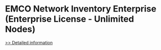 # EMCO Network Inventory Enterprise (Enterprise License - Unlimited Nodes)
[>> Detailed information](https://secure.shareit.com/shareit/product.html?productid=300263065&affiliateid=200057808)